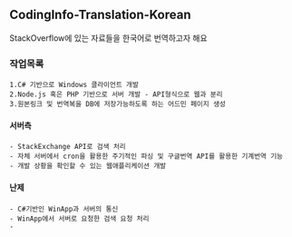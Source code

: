 ## CodingInfo-Translation-Korean

StackOverflow에 있는 자료들을 한국어로 번역하고자 해요

### 작업목록
	1.C# 기반으로 Windows 클라이언트 개발
	2.Node.js 혹은 PHP 기반으로 서버 개발 - API형식으로 웹과 분리
	3.원본링크 및 번역복을 DB에 저장가능하도록 하는 어드민 페이지 생성

#### 서버측
	- StackExchange API로 검색 처리
	- 자체 서버에서 cron을 활용한 주기적인 파싱 및 구글번역 API를 활용한 기계번역 기능
	- 개발 상황을 확인할 수 있는 웹애플리케이션 개발

#### 난제
	- C#기반인 WinApp과 서버의 통신
	- WinApp에서 서버로 요청한 검색 요청 처리
	- 

